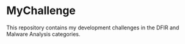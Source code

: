 # MyChallenge
This repository contains my development challenges in the DFIR and Malware Analysis categories.
